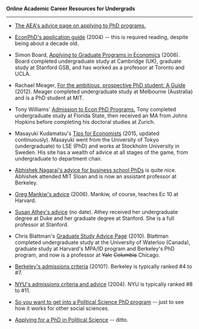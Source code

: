 **Online Academic Career Resources for Undergrads**

----

* [The AEA's advice  page on applying to PhD programs.](https://www.aeaweb.org/resources/students/grad-prep)

* [EconPhD's application guide](http://econphd.econwiki.com/guide.htm)  (2004) -- this is required reading, despite being about a decade old.

* Simon Board, [Applying to Graduate Programs in Economics](http://www.econ.ucla.edu/sboard/teaching/grad_application.pdf) (2006). Board completed undergraduate study at Cambridge (UK), graduate study at Stanford GSB, and has worked as a professor at Toronto and UCLA.

* Rachael Meager, [For the ambitious, prospective PhD student: A Guide](http://economics.com.au/?p=8458) (2012). Meager completed undergraduate study at Melbourne (Australia) and is a PhD student at MIT.

* Tony Williams' [Admission to Econ PhD Programs.](http://econphd.econwiki.com/downloads/twcomments.pdf) Tony completed undergraduate study at Florida State, then received an MA from Johns Hopkins before completing his doctoral studies at Zurich.

* Masayuki Kudamatsu's [Tips for Economists](https://sites.google.com/site/mkudamatsu/tips4economists) (2015, updated continuously). Masayuki went from the University of Tokyo (undergraduate) to LSE (PhD) and works at Stockholm University in Sweden. His site has a wealth of advice at all stages of the game, from undergraduate to department chair.

* [Abhishek Nagaraj's advice for business school PhDs](http://web.mit.edu/nagaraj/files/phdguide.pdf) is quite nice. Abhishek attended MIT Sloan and is now an assistant professor at Berkeley.

* [Greg Mankiw's advice](http://gregmankiw.blogspot.com/2006/05/advice-for-aspiring-economists.html) (2006). Mankiw, of course, teaches Ec 10 at Harvard.

* [Susan Athey's advice](https://people.stanford.edu/athey/professional-advice) (no date). Athey received her undergraduate degree at Duke and her graduate degree at Stanford. She is a full professor at Stanford.

* Chris Blattman's [Graduate Study Advice Page](http://chrisblattman.com/about/contact/gradschool/) (2010). Blattman completed undergraduate study at the University of Waterloo (Canada), graduate study at Harvard's MPA/ID program and Berkeley's PhD program, and now is a professor at ~~Yale~~ ~~Columbia~~ Chicago.

* [Berkeley's admissions criteria](https://www.econ.berkeley.edu/grad/admissions/profile) (2010?). Berkeley is typically ranked #4 to #7.

* [NYU's admissions criteria and advice](http://econ.as.nyu.edu/object/econ.faq.doc) (2004). NYU is typically ranked  #8 to #11.

* [So you want to get into a Political Science PhD program](http://foreignpolicy.com/2012/03/18/so-you-want-to-get-into-a-political-science-ph-d-program-episode-i/) -- just to see how it works for other social sciences.

* [Applying for a PhD in Political Science](http://duckofminerva.com/2012/08/applying-for-phd-in-political-science.html) -- ditto.
